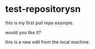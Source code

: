 # test-repositorysn
this is my first pull repo example.

would you like it?

this is a new edit from the local machine.
